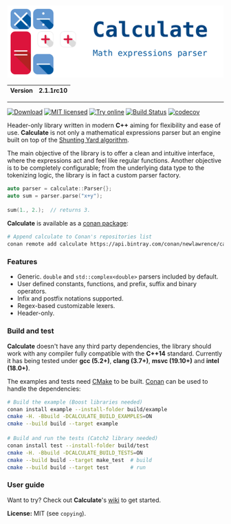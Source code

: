![Calculate](resource/calculate.svg)

| Version | 2.1.1rc10 |
| ------- | -------- |

---

[![Download](https://api.bintray.com/packages/newlawrence/calculate/Calculate%3Anewlawrence/images/download.svg)](https://bintray.com/newlawrence/calculate/Calculate%3Anewlawrence/_latestVersion)
[![MIT licensed](https://img.shields.io/badge/license-MIT-blue.svg)](https://github.com/newlawrence/Calculate/blob/7f96b434dd77461f17a71f3fe3025c21b73ed0d0/copying)
[![Try online](https://img.shields.io/badge/try-online-blue.svg)](https://wandbox.org/permlink/vVyBsIhckIRuvNP9)
[![Build Status](https://travis-ci.org/newlawrence/Calculate.svg?branch=master)](https://travis-ci.org/newlawrence/Calculate)
[![codecov](https://codecov.io/gh/newlawrence/Calculate/branch/master/graph/badge.svg)](https://codecov.io/gh/newlawrence/Calculate)

Header-only library written in modern **C++** aiming for flexibility and ease of use. **Calculate** is not only a mathematical expressions parser but an engine built on top of the [Shunting Yard algorithm](https://en.wikipedia.org/wiki/Shunting-yard_algorithm).

The main objective of the library is to offer a clean and intuitive interface, where the expressions act and feel like regular functions. Another objective is to be completely configurable; from the underlying data type to the tokenizing logic, the library is in fact a custom parser factory.

```c++
auto parser = calculate::Parser{};
auto sum = parser.parse("x+y");

sum(1., 2.);  // returns 3.
```

**Calculate** is available as a [conan package](https://bintray.com/newlawrence/calculate/Calculate%3Anewlawrence):

```bash
# Append calculate to Conan's repositories list
conan remote add calculate https://api.bintray.com/conan/newlawrence/calculate
```

### Features

* Generic. `double` and `std::complex<double>` parsers included by default.
* User defined constants, functions, and prefix, suffix and binary operators.
* Infix and postfix notations supported.
* Regex-based customizable lexers.
* Header-only.

### Build and test

**Calculate** doesn't have any third party dependencies, the library should work with any compiler fully compatible with the **C++14** standard. Currently it has being tested under **gcc (5.2+)**,  **clang (3.7+)**, **msvc (19.10+)** and **intel (18.0+)**.

The examples and tests need [CMake](https://cmake.org/) to be built. [Conan](https://conan.io/) can be used to handle the dependencies:

```bash
# Build the example (Boost libraries needed)
conan install example --install-folder build/example
cmake -H. -Bbuild -DCALCULATE_BUILD_EXAMPLES=ON
cmake --build build --target example

# Build and run the tests (Catch2 library needed)
conan install test --install-folder build/test
cmake -H. -Bbuild -DCALCULATE_BUILD_TESTS=ON
cmake --build build --target make_test  # build
cmake --build build --target test       # run
```

### User guide

Want to try? Check out **Calculate**'s [wiki](https://github.com/newlawrence/Calculate/wiki) to get started.

**License:** MIT (see `copying`).
